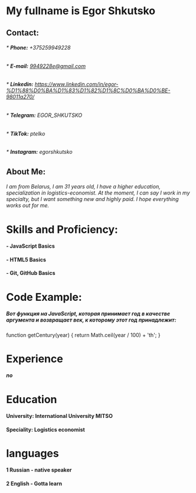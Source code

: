 # My fullname is Egor Shkutsko  
## **Contact:**  
###### * **Phone:** +375259949228  
###### * **E-mail:** 9949228e@gmail.com  
###### * **Linkedin:** https://www.linkedin.com/in/egor-%D1%88%D0%BA%D1%83%D1%82%D1%8C%D0%BA%D0%BE-98011a270/  
###### * **Telegram:** EGOR_SHKUTSKO 
###### * **TikTok:** ptelko
###### * **Instagram:** egorshkutsko 
## **About Me:** 
###### I am from Belarus, I am 31 years old, I have a higher education, specialization in  logistics-economist. At the moment, I can say I work in my specialty, but I want something new and  highly paid. I hope everything works out for me.  
# **Skills and Proficiency:**  
#### - JavaScript Basics  
#### - HTML5 Basics  
#### - Git, GitHub Basics  
# **Code Example:**
##### Вот функция на JavaScript, которая принимает год в качестве аргумента и возвращает век, к которому этот год принадлежит:  
function getCentury(year) {
  return Math.ceil(year / 100) + 'th';
}  
# **Experience**  
##### no  
# **Education**  
#### University: International University MITSO  
#### Speciality: Logistics economist  
# **languages**  
#### 1 Russian - native speaker  
#### 2 English - Gotta learn  